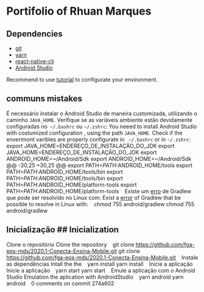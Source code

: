 # Portifolio of Rhuan Marques

## Dependencies

- [git](https://git-scm.com/)
- [yarn](https://yarnpkg.com/)
- [react-native-cli](https://reactnative.dev/docs/0.8/getting-started)
- [Android Studio](https://developer.android.com/studio)

Recommend to use [tutorial](https://react-native.rocketseat.dev/) to configurate your environment.

## communs mistakes


É necessário instalar o Android Studio de maneira customizada, utilizando o caminho ```JAVA_HOME```. Verifique se as variáveis ambiente estão devidamente configuradas no``` ~/.bashrc``` ou ```~/.zshrc```:	You neeed to install Android Studio with costumized configuration , using the path ```JAVA_HOME```. Check if the enverimont varibles are properly configurate in ``` ~/.bashrc``` or in ```~/.zshrc```:
```	```
export JAVA_HOME=ENDEREÇO_DE_INSTALAÇÃO_DO_JDK	export JAVA_HOME=ENDEREÇO_DE_INSTALAÇÃO_DO_JDK
export ANDROID_HOME=~/Android/Sdk	export ANDROID_HOME=~/Android/Sdk
@@ -30,25 +30,25 @@ export PATH=$PATH:$ANDROID_HOME/tools
export PATH=$PATH:$ANDROID_HOME/tools/bin	export PATH=$PATH:$ANDROID_HOME/tools/bin
export PATH=$PATH:$ANDROID_HOME/platform-tools	export PATH=$PATH:$ANDROID_HOME/platform-tools
```	```
Existe um [erro](https://github.com/facebook/react-native/issues/23306) de Gradlew que pode ser resolvido no Linux com:	Exist a [error](https://github.com/facebook/react-native/issues/23306) of Gradlew that be possible to resolve in Linux with:
```	```
chmod 755 android/gradlew	chmod 755 android/gradlew
```	```


## Inicialização	## Inicialization
Clone o repositório	Clone the repository
```	```
git clone https://github.com/fga-eps-mds/2020.1-Conecta-Ensina-Mobile.git	git clone https://github.com/fga-eps-mds/2020.1-Conecta-Ensina-Mobile.git
```	```
Instale as dependências	Intall the the
```	```
yarn install	yarn install
```	```
Inicie a aplicação	Inicie a aplicação
```	```
yarn start	yarn start
```	```
Emule a aplicação com o Android Studio	Emulation the aplication with AndroidStudio 
```	```
yarn android	yarn android
```	```
0 comments on commit 274a602
